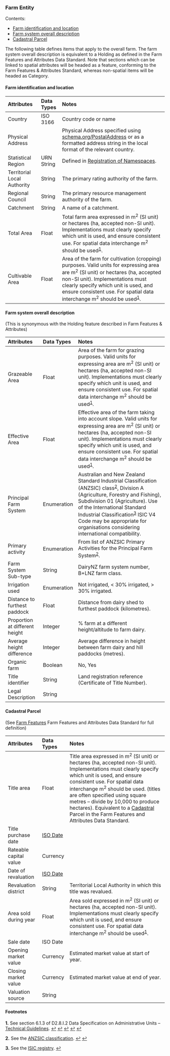 ### Farm Entity

Contents:
* [Farm identification and location](#Farm-identification-and-location)
* [Farm system overall description](Farm-system-overall-description)
* [Cadastral Parcel](#Cadastral-Parcel)

The following table defines items that apply to the overall farm. The farm system overall description is equivalent to a Holding as defined in the Farm Features and Attributes Data Standard. Note that sections which can be linked to spatial attributes will be headed as a feature, conforming to the Farm Features & Attributes Standard, whereas non-spatial items will be headed as Category.

#### Farm identification and location

Attributes | Data Types | Notes
:--------- | :--------- | :----
Country | ISO 3166 | Country code or name
Physical Address | | Physical Address specified using [schema.org/PostalAddress](https://schema.org/PostalAddress) or as a formatted address string in the local format of the relevant country.
Statistical Region | URN String | Defined in [Registration of Namespaces](FMDS_Identification-of-Locations-and-Herds.md#Registration-of-Namespaces).
Territorial Local Authority	| String | The primary rating authority of the farm.
Regional Council | String | The primary resource management authority of the farm.
Catchment | String | A name of a catchment.
Total Area | Float | Total farm area expressed in m<sup>2</sup> (SI unit) or hectares (ha, accepted non-SI unit). Implementations must clearly specify which unit is used, and ensure consistent use. For spatial data interchange m<sup>2</sup> should be used<sup id="INSPIRE">[1](#f1)</sup>. 
Cultivable Area | Float | Area of the farm for cultivation (cropping) purposes. Valid units for expressing area are m<sup>2</sup> (SI unit) or hectares (ha, accepted non-SI unit). Implementations must clearly specify which unit is used, and ensure consistent use. For spatial data interchange m<sup>2</sup> should be used<sup id="INSPIRE2">[1](#f1)</sup>. 

#### Farm system overall description

(This is synonymous with the Holding feature described in Farm Features & Attributes)	

Attributes | Data Types | Notes
:--------- | :--------- | :----
Grazeable Area | Float | Area of the farm for grazing purposes. Valid units for expressing area are m<sup>2</sup> (SI unit) or hectares (ha, accepted non-SI unit). Implementations must clearly specify which unit is used, and ensure consistent use. For spatial data interchange m<sup>2</sup> should be used<sup id="INSPIRE3">[1](#f1)</sup>.  
Effective Area | Float | Effective area of the farm taking into account slope. Valid units for expressing area are m<sup>2</sup> (SI unit) or hectares (ha, accepted non-SI unit). Implementations must clearly specify which unit is used, and ensure consistent use. For spatial data interchange m<sup>2</sup> should be used<sup id="INSPIRE4">[1](#f1)</sup>. 
Principal Farm System | Enumeration | Australian and New Zealand Standard Industrial Classification (ANZSIC) class<sup id="ANZSIC">[2](#f2)</sup>, Division A (Agriculture, Forestry and Fishing), Subdivision 01 (Agriculture).  Use of the International Standard Industrial Classification<sup id="ISIC">[3](#f3)</sup>  ISIC V4 Code may be appropriate for organisations considering international compatibility.
Primary activity | Enumeration | From list of ANZSIC Primary Activities for the Principal Farm System<sup id="ANZSIC2">[2](#f2)</sup>.
Farm System Sub-type | String | DairyNZ farm system number, B+LNZ farm class.
Irrigation used	| Enumeration |  Not irrigated, < 30% irrigated, > 30% irrigated.
Distance to furthest paddock | Float | Distance from dairy shed to furthest paddock (kilometres).
Proportion at different height | Integer | % farm at a different height/altitude to farm dairy.
Average height difference | Integer | Average difference in height between farm dairy and hill paddocks (metres).
Organic farm | Boolean | No, Yes
Title identifier | String | Land registration reference (Certificate of Title Number).
Legal Description | String

#### Cadastral Parcel

(See [Farm Features](https://github.com/Datalinker-Org/Farm-Data-Standards/blob/master/Farm%20Features%20and%20Attributes/README.md) Farm Features and Attributes Data Standard for full definition)	   

Attributes | Data Types | Notes
:--------- | :--------- | :----
Title area | Float | Title area expressed in m<sup>2</sup> (SI unit) or hectares (ha, accepted non-SI unit). Implementations must clearly specify which unit is used, and ensure consistent use. For spatial data interchange m<sup>2</sup> should be used. (titles are often specified using square metres – divide by 10,000 to produce hectares). Equivalent to a [Cadastral](FMDS_Definitions-and-Abbreviations_Interpretation.md#Definitions-and-Abbreviations) Parcel in the Farm Features and Attributes Data Standard.
Title purchase date | [ISO Date](FMDS_Definitions-and-Abbreviations_Interpretation.md#Definitions-and-Abbreviations) | 
Rateable capital value | Currency |
Date of revaluation | [ISO Date](FMDS_Definitions-and-Abbreviations_Interpretation.md#Definitions-and-Abbreviations)
Revaluation district | String | Territorial Local Authority in which this title was revalued.
Area sold during year | Float | Area sold expressed in m<sup>2</sup> (SI unit) or hectares (ha, accepted non-SI unit). Implementations must clearly specify which unit is used, and ensure consistent use. For spatial data interchange m<sup>2</sup> should be used<sup id="INSPIRE5">[1](#f1)</sup>. 
Sale date | ISO Date
Opening market value | Currency | Estimated market value at start of year.
Closing market value | Currency | Estimated market value at end of year.
Valuation source | String

#### Footnotes

<b id="f1">1.</b> See section 6.1.3 of D2.8.I.2 Data Specification on Administrative Units – [Technical Guidelines](https://inspire.ec.europa.eu/id/document/tg/au). [↩](#INSPIRE) [↩](#INSPIRE2) [↩](#INSPIRE3) [↩](#INSPIRE4) [↩](#INSPIRE5)
  
<b id="f2">2.</b> See the [ANZSIC classification](http://www.abs.gov.au/AUSSTATS/abs@.nsf/DetailsPage/1292.02006%20(Revision%202.0)?OpenDocument). [↩](#ANZSIC) [↩](#ANZSIC2)

<b id="f3">3.</b> See the [ISIC registry](http://unstats.un.org/unsd/cr/registry/isic-4.asp). [↩](#ISIC)
